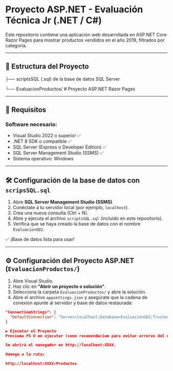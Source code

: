 # Proyecto ASP.NET - Evaluación Técnica Jr (.NET / C#)

Este repositorio contiene una aplicación web desarrollada en ASP.NET Core Razor Pages para mostrar productos vendidos en el año 2019, filtrados por categoría.

---

## 📁 Estructura del Proyecto

├── scriptsSQL (.sql) de la base de datos SQL Server

└── EvaluacionProductos/ # Proyecto ASP.NET Razor Pages

---

## 🧰 Requisitos

### Software necesario:

- Visual Studio 2022 o superior ✅
- .NET 8 SDK o compatible ✅
- SQL Server (Express o Developer Edition) ✅
- SQL Server Management Studio (SSMS) ✅
- Sistema operativo: Windows

---

## 🛠️ Configuración de la base de datos con `scripsSQL.sql`

1. Abre **SQL Server Management Studio (SSMS)**.
2. Conéctate a tu servidor local (por ejemplo, `localhost`).
3. Crea una nueva consulta (Ctrl + N).
4. Abre y ejecuta el archivo `scriptsSQL.sql` (incluido en este repositorio).
5. Verifica que se haya creado la base de datos con el nombre `EvaluacionGD2`.

✅ ¡Base de datos lista para usar!

---

## ⚙️ Configuración del Proyecto ASP.NET (`EvaluacionProductos/`)

1. Abre Visual Studio.
2. Haz clic en **"Abrir un proyecto o solución"**.
3. Selecciona la carpeta `EvaluacionProductos/` y abre la solución.
4. Abre el archivo `appsettings.json` y asegúrate que la cadena de conexión apunte al servidor y base de datos restaurada:

```json
"ConnectionStrings": {
  "DefaultConnection": "Server=localhost;Database=EvaluacionGD2;Trusted_Connection=True;TrustServerCertificate=True;"
}

▶️ Ejecutar el Proyecto
Presiona F5 O en ejecutar (como recomendacion para evitar errores del navegador asegurarse que sea en http: y no https:)

Se abrirá el navegador en http://localhost:XXXX.

Navega a la ruta:

http://localhost:XXXX/Productos


